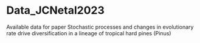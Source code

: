 # Data_JCNetal2023
Available data for paper Stochastic processes and changes in evolutionary rate drive diversification in a lineage of tropical hard pines (Pinus)
